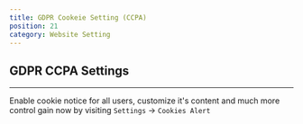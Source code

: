 ```yaml
---
title: GDPR Cookeie Setting (CCPA)
position: 21
category: Website Setting
---
```


## GDPR CCPA Settings
--------
Enable cookie notice for all users, customize it's content and much more control gain now by visiting  `Settings` -> `Cookies Alert`
